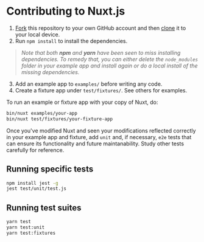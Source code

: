 # Contributing to Nuxt.js

1. [Fork](https://help.github.com/articles/fork-a-repo/) this repository to your own GitHub account and then [clone](https://help.github.com/articles/cloning-a-repository/) it to your local device.
2. Run `npm install` to install the dependencies.

> _Note that both **npm** and **yarn** have been seen to miss installing dependencies. To remedy that, you can either delete the `node_modules` folder in your example app and install again or do a local install of the missing dependencies._

3. Add an example app to `examples/` before writing any code.
4. Create a fixture app under `test/fixtures/`. See others for examples.

To run an example or fixture app with your copy of Nuxt, do:

```sh
bin/nuxt examples/your-app
bin/nuxt test/fixtures/your-fixture-app
```

Once you've modified Nuxt and seen your modifications reflected correctly in your example app and fixture, add `unit` and, if necessary, `e2e` tests that can ensure its functionality and future maintanability. Study other tests carefully for reference. 

## Running specific tests

```sh
npm install jest -g
jest test/unit/test.js
```

## Running test suites

```sh
yarn test
yarn test:unit
yarn test:fixtures
```
